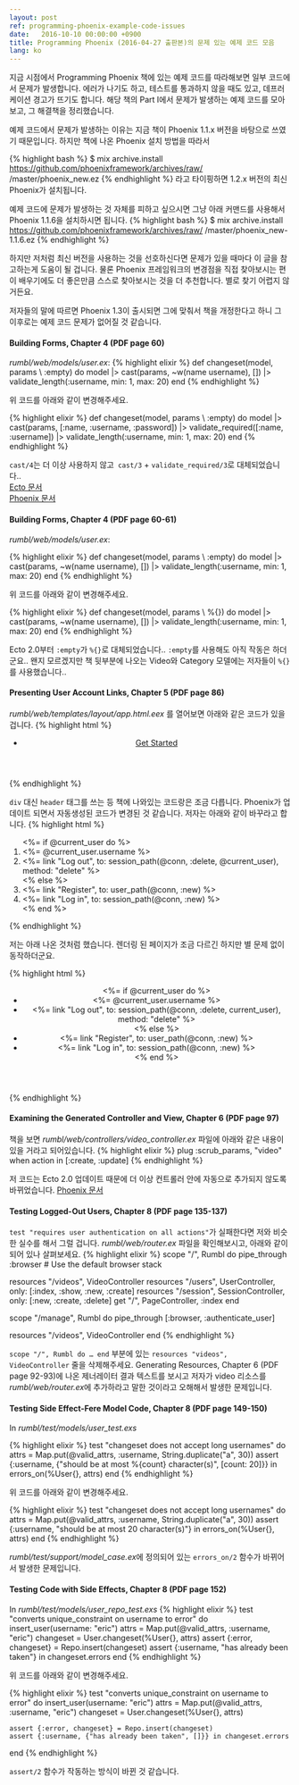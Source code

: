 ```yaml
---
layout: post
ref: programming-phoenix-example-code-issues
date:   2016-10-10 00:00:00 +0900
title: Programming Phoenix (2016-04-27 출판본)의 문제 있는 예제 코드 모음
lang: ko
---
```


지금 시점에서 Programming Phoenix 책에 있는 예제 코드를 따라해보면 일부 코드에서 문제가 발생합니다. 에러가 나기도 하고, 테스트를 통과하지 않을 때도 있고, 데프러케이션 경고가 뜨기도 합니다. 해당 책의 Part I에서 문제가 발생하는 예제 코드를 모아보고, 그 해결책을 정리했습니다.

예제 코드에서 문제가 발생하는 이유는 지금 책이 Phoenix 1.1.x 버전을 바탕으로 쓰였기 때문입니다. 하지만 책에 나온 Phoenix 설치 방법을 따라서

{% highlight bash %}
$ mix archive.install https://github.com/phoenixframework/archives/raw//master/phoenix_new.ez
{% endhighlight %}
라고 타이핑하면 1.2.x 버전의 최신 Phoenix가 설치됩니다.

예제 코드에 문제가 발생하는 것 자체를 피하고 싶으시면 그냥 아래 커맨드를 사용해서 Phoenix 1.1.6을 설치하시면 됩니다.
{% highlight bash %}
$ mix archive.install https://github.com/phoenixframework/archives/raw//master/phoenix_new-1.1.6.ez
{% endhighlight %}

하지만 저처럼 최신 버전을 사용하는 것을 선호하신다면 문제가 있을 때마다 이 글을 참고하는게 도움이 될 겁니다. 물론 Phoenix 프레임워크의 변경점을 직접 찾아보시는 편이 배우기에도 더 좋은만큼 스스로 찾아보시는 것을 더 추천합니다. 별로 찾기 어렵지 않거든요.

저자들의 말에 따르면 Phoenix 1.3이 출시되면 그에 맞춰서 책을 개정한다고 하니 그 이후로는 예제 코드 문제가 없어질 것 같습니다.

#### Building Forms, Chapter 4 (PDF page 60)
*rumbl/web/models/user.ex*:
{% highlight elixir %}
def changeset(model, params \\ :empty) do 
  model 
  |> cast(params, ~w(name username), []) 
  |> validate_length(:username, min: 1, max: 20) 
end 
{% endhighlight %}

위 코드를 아래와 같이 변경해주세요.

{% highlight elixir %}
def changeset(model, params \\ :empty) do
  model
  |> cast(params, [:name, :username, :password])
  |> validate_required([:name, :username])
  |> validate_length(:username, min: 1, max: 20)
end
{% endhighlight %}

`cast/4`는 더 이상 사용하지 않고` cast/3` + `validate_required/3`로 대체되었습니다..  
[Ecto 문서](https://hexdocs.pm/ecto/Ecto.Changeset.html#cast/4)  
[Phoenix 문서](https://github.com/phoenixframework/phoenix/issues/1564)

#### Building Forms, Chapter 4 (PDF page 60-61)
*rumbl/web/models/user.ex*:

{% highlight elixir %}
def changeset(model, params \\ :empty) do 
  model 
  |> cast(params, ~w(name username), []) 
  |> validate_length(:username, min: 1, max: 20) 
end 
{% endhighlight %}

위 코드를 아래와 같이 변경해주세요.

{% highlight elixir %}
def changeset(model, params \\ %{}) do 
  model 
  |> cast(params, ~w(name username), []) 
  |> validate_length(:username, min: 1, max: 20) 
end 
{% endhighlight %}

Ecto 2.0부터 `:empty`가 `%{}`로 대체되었습니다.. `:empty`를 사용해도 아직 작동은 하더군요.. 왠지 모르겠지만 책 뒷부분에 나오는 Video와 Category 모델에는 저자들이 `%{}`를 사용했습니다.. 

#### Presenting User Account Links, Chapter 5 (PDF page 86)
*rumbl/web/templates/layout/app.html.eex* 를 열어보면 아래와 같은 코드가 있을 겁니다.
{% highlight html %}
<header class="header">
  <nav role="navigation">
    <ul class="nav nav-pills pull-right">
      <li><a href="http://www.phoenixframework.org/docs">Get Started</a></li>
    </ul>
  </nav>
  <span class="logo"></span>
</header>
{% endhighlight %}

`div` 대신 `header` 태그를 쓰는 등 책에 나와있는 코드랑은 조금 다릅니다. Phoenix가 업데이트 되면서 자동생성된 코드가 변경된 것 같습니다. 저자는 아래와 같이 바꾸라고 합니다. 
{% highlight html %}
<div class="header">  <ol class="breadcrumb text-right">    <%= if @current_user do %>      <li><%= @current_user.username %></li>
      <li>        <%= link "Log out", to: session_path(@conn, :delete, @current_user),
         method: "delete" %>      </li>    <% else %>      <li><%= link "Register", to: user_path(@conn, :new) %></li> 
      <li><%= link "Log in", to: session_path(@conn, :new) %></li>    <% end %> </ol>  <span class="logo"></span>
</div>
{% endhighlight %}

저는 아래 나온 것처럼 했습니다. 렌더링 된 페이지가 조금 다르긴 하지만 별 문제 없이 동작하더군요.

{% highlight html %}
<header class="header">
  <nav role="navigation">
    <ul class="nav nav-pills pull-right">
      <%= if @current_user do %>
        <li><%= @current_user.username %></li>
        <li><%= link "Log out", to: session_path(@conn, :delete, current_user), 
        method: "delete" %></li>
      <% else %>  
        <li><%= link "Register", to: user_path(@conn, :new) %></li>
        <li><%= link "Log in", to: session_path(@conn, :new) %></li>
      <% end %>
    </ul>
  </nav>
  <span class="logo"></span>
</header>
{% endhighlight %}

#### Examining the Generated Controller and View, Chapter 6 (PDF page 97)
책을 보면 *rumbl/web/controllers/video_controller.ex* 파일에 아래와 같은 내용이 있을 거라고 되어있습니다.
{% highlight elixir %}
plug :scrub_params, "video" when action in [:create, :update]
{% endhighlight %}

저 코드는 Ecto 2.0 업데이트 때문에 더 이상 컨트롤러 안에 자동으로 추가되지 않도록 바뀌었습니다. 
[Phoenix 문서](https://github.com/phoenixframework/phoenix/issues/1564)

#### Testing Logged-Out Users, Chapter 8 (PDF page 135-137)
`test "requires user authentication on all actions"`가 실패한다면 저와 비슷한 실수를 해서 그럴 겁니다. *rumbl/web/router.ex* 파일을 확인해보시고, 아래와 같이 되어 있나 살펴보세요.
{% highlight elixir %}
scope "/", Rumbl do
  pipe_through :browser # Use the default browser stack

  resources "/videos", VideoController
  resources "/users", UserController, only: [:index, :show, :new, :create]
  resources "/session", SessionController, only: [:new, :create, :delete]
  get "/", PageController, :index
end

scope "/manage", Rumbl do
  pipe_through [:browser, :authenticate_user]

  resources "/videos", VideoController
end
{% endhighlight %}

`scope "/", Rumbl do … end` 부분에 있는 `resources "videos", VideoController` 줄을 삭제해주세요. Generating Resources, Chapter 6 (PDF page 92-93)에 나온 제너레이터 결과 텍스트를 보시고 저자가 video 리소스를 *rumbl/web/router.ex*에 추가하라고 말한 것이라고 오해해서 발생한 문제입니다.

#### Testing Side Effect-Fere Model Code, Chapter 8 (PDF page 149-150) 
In *rumbl/test/models/user_test.exs*

{% highlight elixir %}
test "changeset does not accept long usernames" do
  attrs = Map.put(@valid_attrs, :username, String.duplicate("a", 30))
  assert {:username, {"should be at most %{count} character(s)", [count: 20]}} in 
  errors_on(%User{}, attrs)
end 
{% endhighlight %}

위 코드를 아래와 같이 변경해주세요.

{% highlight elixir %}
test "changeset does not accept long usernames" do
  attrs = Map.put(@valid_attrs, :username, String.duplicate("a", 30))
  assert {:username, "should be at most 20 character(s)"} in 
  errors_on(%User{}, attrs)
end 
{% endhighlight %}

*rumbl/test/support/model_case.ex*에 정의되어 있는 `errors_on/2` 함수가 바뀌어서 발생한 문제입니다. 
	
#### Testing Code with Side Effects, Chapter 8 (PDF page 152)
In *rumbl/test/models/user_repo_test.exs*
{% highlight elixir %}
test "converts unique_constraint on username to error" do 
  insert_user(username: "eric")
  attrs = Map.put(@valid_attrs, :username, "eric") 
  changeset = User.changeset(%User{}, attrs) 
  assert {:error, changeset} = Repo.insert(changeset) 
  assert {:username, "has already been taken"} in changeset.errors 
end 
{% endhighlight %}

위 코드를 아래와 같이 변경해주세요.

{% highlight elixir %}
  test "converts unique_constraint on username to error" do
    insert_user(username: "eric")
    attrs = Map.put(@valid_attrs, :username, "eric")
    changeset = User.changeset(%User{}, attrs)

    assert {:error, changeset} = Repo.insert(changeset)
    assert {:username, {"has already been taken", []}} in changeset.errors
  end
{% endhighlight %}

`assert/2` 함수가 작동하는 방식이 바뀐 것 같습니다.